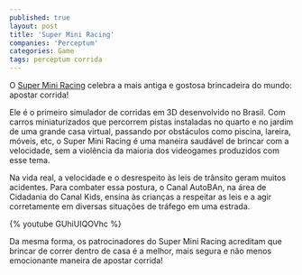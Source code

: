 ```yaml
---
published: true
layout: post
title: 'Super Mini Racing'
companies: 'Perceptum'
categories: Game
tags: perceptum corrida
---
```

O [Super Mini Racing](http://www.canalkids.com.br/superminiracing1/) celebra a mais antiga e gostosa brincadeira do mundo: apostar corrida!

Ele é o primeiro simulador de corridas em 3D desenvolvido no Brasil. Com carros miniaturizados que percorrem pistas instaladas no quarto e no jardim de uma grande casa virtual, passando por obstáculos como piscina, lareira, móveis, etc, o Super Mini Racing é uma maneira saudável de brincar com a velocidade, sem a violência da maioria dos videogames produzidos com esse tema.

Na vida real, a velocidade e o desrespeito às leis de trânsito geram muitos acidentes. Para combater essa postura, o Canal AutoBAn, na área de Cidadania do Canal Kids, ensina às crianças a respeitar as leis e a agir corretamente em diversas situações de tráfego em uma estrada.

{% youtube GUhiUIQOVhc %}

Da mesma forma, os patrocinadores do Super Mini Racing acreditam que brincar de correr dentro de casa é a melhor, mais segura e não menos emocionante maneira de apostar corrida!